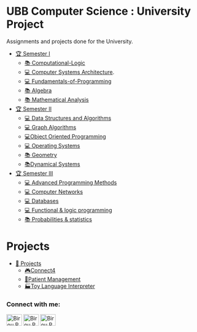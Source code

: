 # UBB Computer Science : University Project
Assignments and projects done for the University.

* [:trophy: Semester I](https://github.com/BirouRares/UBB-University-Projects/tree/main/Semester%20I)
    * [:books: Computational-Logic](https://github.com/BirouRares/UBB-University-Projects/tree/main/Semester%20I/Computational-Logic)
    * [:computer: Computer Systems Architecture](https://github.com/BirouRares/UBB-University-Projects/tree/main/Semester%20I/ASC).
    * [:computer: Fundamentals-of-Programming](https://github.com/BirouRares/UBB-University-Projects/tree/main/Semester%20I/Fundamentals-of-Programming)
    * [:books: Algebra](https://github.com/BirouRares/UBB-University-Projects/tree/main/Semester%20I/Algebra)
    * [:books: Mathematical Analysis](https://github.com/BirouRares/UBB-University-Projects/tree/main/Semester%20I/Mathematical%20Analysis)
* [:trophy: Semester II](https://github.com/BirouRares/UBB-University-Projects/tree/main/Semester%20II)
    * [:computer: Data Structures and Algorithms](https://github.com/BirouRares/UBB-University-Projects/tree/main/Semester%20II/Data%20Structures%20and%20Algorithms/Labs)
    * [:computer: Graph Algorithms](https://github.com/BirouRares/UBB-University-Projects/tree/main/Semester%20II/Graphs%20Arimethics/Labs)
    * [:computer:Object Oriented Programming](https://github.com/BirouRares/UBB-University-Projects/tree/main/Semester%20II/Object%20Oriented%20Programming/Labs)
    * [:computer: Operating Systems](https://github.com/BirouRares/UBB-University-Projects/tree/main/Semester%20II/Operating%20System)
    * [:books: Geometry](https://github.com/BirouRares/UBB-University-Projects/tree/main/Semester%20II/Geometry)
    * [:books:Dynamical Systems](https://github.com/BirouRares/UBB-University-Projects/tree/main/Semester%20II/SD)
* [:trophy: Semester III](https://github.com/BirouRares/UBB-University-Projects/tree/main/Semester%20III)
    * [:computer: Advanced Programming Methods](https://github.com/BirouRares/UBB-University-Projects/tree/main/Semester%20III/Advanced%20Programming%20Methods)
    * [:computer: Computer Networks](https://github.com/BirouRares/UBB-University-Projects/tree/main/Semester%20III/Computer%20Networks)
    * [:computer: Databases](https://github.com/BirouRares/UBB-University-Projects/tree/main/Semester%20III/Databases)
    * [:computer: Functional & logic programming](https://github.com/BirouRares/UBB-University-Projects/tree/main/Semester%20III/Functional%20%26%20logic%20programming)
    * [:books: Probabilities & statistics](https://github.com/BirouRares/UBB-University-Projects/tree/main/Semester%20III/Probabilities%20%26%20statistics)

# Projects
* [:diamond_shape_with_a_dot_inside: Projects](https://github.com/BirouRares/UBB-University-Projects/tree/main/Interesting%20Projects)
    *  [:video_game:Connect4](https://github.com/BirouRares/UBB-University-Projects/tree/main/Interesting%20Projects/Connect4%20Game)
    *  [:hospital:Patient Management](https://github.com/BirouRares/UBB-University-Projects/tree/main/Interesting%20Projects/Patient%20Management)
    *  [:factory:Toy Language Interpreter](https://github.com/BirouRares/UBB-University-Projects/tree/main/Interesting%20Projects/Toy%20Language%20Interpreter)


<h3 align="left">Connect with me:</h3>
<p align="left">
<a href="https://www.linkedin.com/in/rares-birou-283628268/" target="blank"><img align="center" src="https://raw.githubusercontent.com/rahuldkjain/github-profile-readme-generator/master/src/images/icons/Social/linked-in-alt.svg" alt="Birou.Rares" height="30" width="40" /></a>
<a href="https://www.facebook.com/profile.php?id=100010767826026" target="blank"><img align="center" src="https://raw.githubusercontent.com/rahuldkjain/github-profile-readme-generator/master/src/images/icons/Social/facebook.svg" alt="Birou.Rares" height="30" width="40" /></a>
<a href="https://www.instagram.com/raresbirou/" target="blank"><img align="center" src="https://raw.githubusercontent.com/rahuldkjain/github-profile-readme-generator/master/src/images/icons/Social/instagram.svg" alt="Birou.Rares" height="30" width="40" /></a>
</p>
